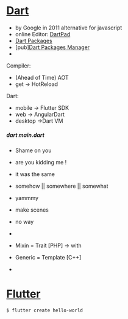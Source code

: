 
[Dart](https://www.dartlang.org/)
=================================

- by Google in 2011 alternative for javascript
- online Editor: [DartPad](https://dartpad.dartlang.org/)
- [Dart Packages](https://pub.dartlang.org/)
- [pub][Dart Packages Manager](https://pub.dartlang.org/)
- 

Compiler:
- (Ahead of Time) AOT
- get -> HotReload




Dart:
- mobile -> Flutter SDK
- web -> AngularDart
- desktop ->Dart VM




##### dart main.dart






- Shame on you
- are you kidding me !
- it was the same
- somehow || somewhere || somewhat
- yammmy
- make scenes
- no way
- 










- Mixin = Trait [PHP] -> with
- Generic = Template [C++]
- 














[Flutter](https://flutter.dev)
===

```bash
$ flutter create hello-world
```
